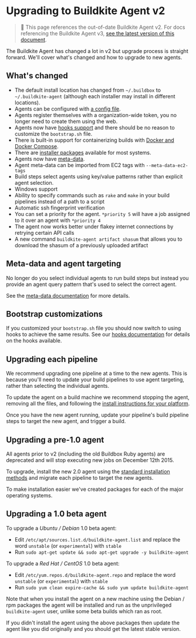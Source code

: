 # Upgrading to Buildkite Agent v2

> 🚧 This page references the out-of-date Buildkite Agent v2.
> For docs referencing the Buildkite Agent v3, <a href="/docs/agent/v3/upgrading">see the latest version of this document</a>.

The Buildkite Agent has changed a lot in v2 but upgrade process is straight forward. We'll cover what's changed and how to upgrade to new agents.

## What's changed

-   The default install location has changed from `~/.buildbox` to `~/.buildkite-agent` (although each installer may install in different locations).
-   Agents can be configured with [a config file](configuration).
-   Agents register themselves with a organization-wide token, you no longer need to create them using the web.
-   Agents now have [hooks support](hooks) and there should be no reason to customize the `bootstrap.sh` file.
-   There is built-in support for containerizing builds with [Docker and Docker Compose](/docs/tutorials/docker-containerized-builds).
-   There are [installer packages](installation) available for most systems.
-   Agents now have [meta-data](agent-meta-data).
-   Agent meta-data can be imported from EC2 tags with `--meta-data-ec2-tags`
-   Build steps select agents using key/value patterns rather than explicit agent selection.
-   Windows support
-   Ability to specify commands such as `rake` and `make` in your build pipelines instead of a path to a script
-   Automatic ssh fingerprint verification
-   You can set a priority for the agent. `*priority 5` will have a job assigned to it over an agent with `*priority 4`
-   The agent now works better under flakey internet connections by retrying certain API calls
-   A new command `buildkite-agent artifact shasum` that allows you to download the shasum of a previously uploaded artifact

## Meta-data and agent targeting

No longer do you select individual agents to run build steps but instead you provide an agent query pattern that's used to select the correct agent.

See the [meta-data documentation](agent-meta-data) for more details.

## Bootstrap customizations

If you customized your `bootstrap.sh` file you should now switch to using hooks to achieve the same results. See our [hooks documentation](hooks) for details on the hooks available.

## Upgrading each pipeline

We recommend upgrading one pipeline at a time to the new agents. This is because you'll need to update your build pipelines to use agent targeting, rather than selecting the individual agents.

To update the agent on a build machine we recommend stopping the agent, removing all the files, and following the [install instructions for your platform](installation).

Once you have the new agent running, update your pipeline's build pipeline steps to target the new agent, and trigger a build.

## Upgrading a pre-1.0 agent

All agents prior to v2 (including the old Buildbox Ruby agents) are deprecated and will stop executing new jobs on December 12th 2015.

To upgrade, install the new 2.0 agent using the [standard installation methods](/docs/agent/v2/installation) and migrate each pipeline to target the new agents.

To make installation easier we've created packages for each of the major operating systems.

## Upgrading a 1.0 beta agent

To upgrade a _Ubuntu / Debian_ 1.0 beta agent:

-   Edit `/etc/apt/sources.list.d/buildkite-agent.list` and replace the word `unstable` (or `experimental`) with `stable`
-   Run `sudo apt-get update && sudo apt-get upgrade -y buildkite-agent`

To upgrade a _Red Hat / CentOS_ 1.0 beta agent:

-   Edit `/etc/yum.repos.d/buildkite-agent.repo` and replace the word `unstable` (or `experimental`) with `stable`
-   Run `sudo yum clean expire-cache && sudo yum update buildkite-agent`

Note that when you install the agent on a new machine using the Debian / rpm packages the agent will be installed and run as the unprivileged `buildkite-agent` user, unlike some beta builds which ran as root.

If you didn't install the agent using the above packages then update the agent like you did originally and you should get the latest stable version.
